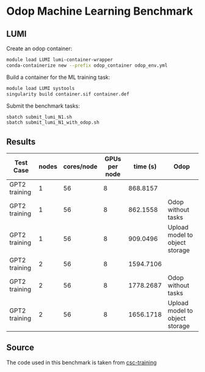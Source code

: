 # Odop Machine Learning Benchmark

## LUMI

Create an odop container:

```bash
module load LUMI lumi-container-wrapper
conda-containerize new --prefix odop_container odop_env.yml
```

Build a container for the ML training task:

```bash
module load LUMI systools
singularity build container.sif container.def
```

Submit the benchmark tasks:

```bash
sbatch submit_lumi_N1.sh
sbatch submit_lumi_N1_with_odop.sh
```

## Results

| Test Case     | nodes | cores/node | GPUs per node | time (s)  | Odop                           |
| ------------- | ----- | ---------- | ------------- | --------- | ------------------------------ |
| GPT2 training | 1     | 56         | 8             | 868.8157  |                                |
| GPT2 training | 1     | 56         | 8             | 862.1558  | Odop without tasks             |
| GPT2 training | 1     | 56         | 8             | 909.0496  | Upload model to object storage |
| GPT2 training | 2     | 56         | 8             | 1594.7106 |                                |
| GPT2 training | 2     | 56         | 8             | 1778.2687 | Odop without tasks             |
| GPT2 training | 2     | 56         | 8             | 1656.1718 | Upload model to object storage |

## Source

The code used in this benchmark is taken from [csc-training](https://github.com/csc-training/intro-to-dl/tree/master)
